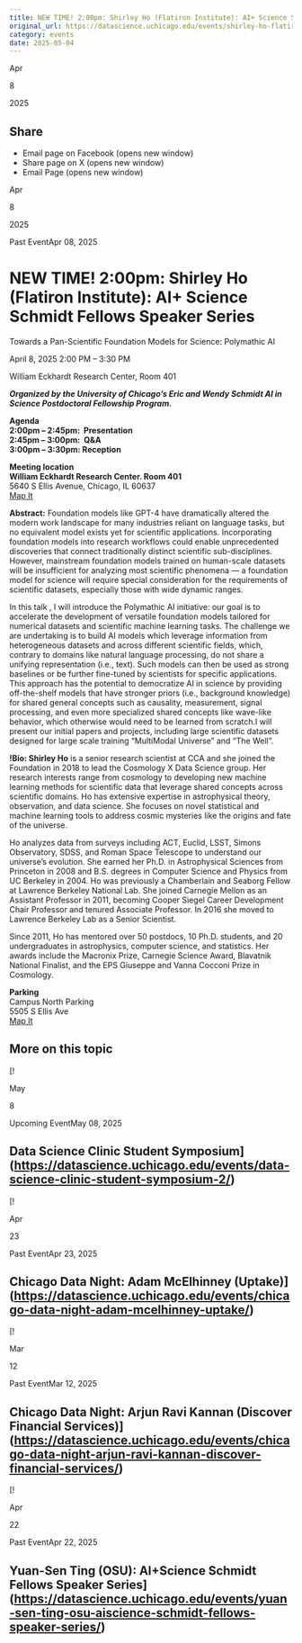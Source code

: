 ```yaml
---
title: NEW TIME! 2:00pm: Shirley Ho (Flatiron Institute): AI+ Science Schmidt Fellows Speaker Series – DSI
original_url: https://datascience.uchicago.edu/events/shirley-ho-flatiron-institute-ai-science-schmidt-fellows-speaker-series
category: events
date: 2025-05-04
---
```


Apr

8

2025

## Share

* Email page on Facebook (opens new window)
* Share page on X (opens new window)
* Email Page (opens new window)

<!-- Table-like structure detected -->

Apr

8

2025

Past EventApr 08, 2025

# NEW TIME! 2:00pm: Shirley Ho (Flatiron Institute): AI+ Science Schmidt Fellows Speaker Series

Towards a Pan-Scientific Foundation Models for Science: Polymathic AI

April 8, 2025 2:00 PM – 3:30 PM

William Eckhardt Research Center, Room 401

***Organized by the University of Chicago’s Eric and Wendy Schmidt AI in Science Postdoctoral Fellowship Program.***

**Agenda**  
**2:00pm – 2:45pm:  Presentation**  
**2:45pm – 3:00pm:  Q&A**  
**3:00pm – 3:30pm: Reception**

**Meeting location**  
**William Eckhardt Research Center. Room 401**  
5640 S Ellis Avenue, Chicago, IL 60637  
[Map It](https://www.google.com/maps/place/William+Eckhardt+Research+Center/@41.7920793,-87.6018227,15z/data=!4m6!3m5!1s0x880e293ef43a7037:0x6f64c2dbdd6c40ae!8m2!3d41.7920793!4d-87.6018227!16s%2Fg%2F11b6gh6_mk?entry=ttu)

**Abstract:** Foundation models like GPT-4 have dramatically altered the modern work landscape for many industries reliant on language tasks, but no equivalent model exists yet for scientific applications. Incorporating foundation models into research workflows could enable unprecedented discoveries that connect traditionally distinct scientific sub-disciplines. However, mainstream foundation models trained on human-scale datasets will be insufficient for analyzing most scientific phenomena — a foundation model for science will require special consideration for the requirements of scientific datasets, especially those with wide dynamic ranges.

In this talk , I will introduce the Polymathic AI initiative: our goal is to accelerate the development of versatile foundation models tailored for numerical datasets and scientific machine learning tasks. The challenge we are undertaking is to build AI models which leverage information from heterogeneous datasets and across different scientific fields, which, contrary to domains like natural language processing, do not share a unifying representation (i.e., text). Such models can then be used as strong baselines or be further fine-tuned by scientists for specific applications. This approach has the potential to democratize AI in science by providing off-the-shelf models that have stronger priors (i.e., background knowledge) for shared general concepts such as causality, measurement, signal processing, and even more specialized shared concepts like wave-like behavior, which otherwise would need to be learned from scratch.I will present our initial papers and projects, including large scientific datasets designed for large scale training “MultiModal Universe” and “The Well”.

**!Bio: Shirley Ho** is a senior research scientist at CCA and she joined the Foundation in 2018 to lead the Cosmology X Data Science group. Her research interests range from cosmology to developing new machine learning methods for scientific data that leverage shared concepts across scientific domains. Ho has extensive expertise in astrophysical theory, observation, and data science. She focuses on novel statistical and machine learning tools to address cosmic mysteries like the origins and fate of the universe.

Ho analyzes data from surveys including ACT, Euclid, LSST, Simons Observatory, SDSS, and Roman Space Telescope to understand our universe’s evolution. She earned her Ph.D. in Astrophysical Sciences from Princeton in 2008 and B.S. degrees in Computer Science and Physics from UC Berkeley in 2004. Ho was previously a Chamberlain and Seaborg Fellow at Lawrence Berkeley National Lab. She joined Carnegie Mellon as an Assistant Professor in 2011, becoming Cooper Siegel Career Development Chair Professor and tenured Associate Professor. In 2016 she moved to Lawrence Berkeley Lab as a Senior Scientist.

Since 2011, Ho has mentored over 50 postdocs, 10 Ph.D. students, and 20 undergraduates in astrophysics, computer science, and statistics. Her awards include the Macronix Prize, Carnegie Science Award, Blavatnik National Finalist, and the EPS Giuseppe and Vanna Cocconi Prize in Cosmology.

**Parking**  
Campus North Parking  
5505 S Ellis Ave  
[Map It](https://www.google.com/maps/place/Campus+North+Parking/@41.794483,-87.5999728,15z/data=!4m6!3m5!1s0x880e293f903eb853:0xff1bea1f81ea92e7!8m2!3d41.794483!4d-87.5999728!16s%2Fg%2F1pp2x9221?entry=ttu)

## More on this topic

[!

May

8

Upcoming EventMay 08, 2025

## Data Science Clinic Student Symposium](https://datascience.uchicago.edu/events/data-science-clinic-student-symposium-2/)
[!

Apr

23

Past EventApr 23, 2025

## Chicago Data Night: Adam McElhinney (Uptake)](https://datascience.uchicago.edu/events/chicago-data-night-adam-mcelhinney-uptake/)
[!

Mar

12

Past EventMar 12, 2025

## Chicago Data Night: Arjun Ravi Kannan (Discover Financial Services)](https://datascience.uchicago.edu/events/chicago-data-night-arjun-ravi-kannan-discover-financial-services/)
[!

Apr

22

Past EventApr 22, 2025

## Yuan-Sen Ting (OSU): AI+Science Schmidt Fellows Speaker Series](https://datascience.uchicago.edu/events/yuan-sen-ting-osu-aiscience-schmidt-fellows-speaker-series/)